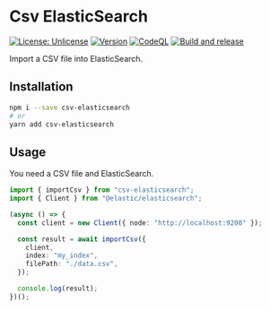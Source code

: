 # Csv ElasticSearch

[![License: Unlicense](https://img.shields.io/badge/license-Unlicense-blueviolet.svg)](http://unlicense.org/)
[![Version](https://img.shields.io/npm/v/csv-elasticsearch.svg)](https://npmjs.org/package/csv-elasticsearch)
[![CodeQL](https://github.com/rap2hpoutre/csv-elasticsearch/workflows/CodeQL/badge.svg)](https://github.com/rap2hpoutre/csv-elasticsearch-dataset/actions?query=codeql-analysis "Code quality workflow status")
[![Build and release](https://github.com/rap2hpoutre/csv-elasticsearch/actions/workflows/release.yml/badge.svg)](https://github.com/rap2hpoutre/csv-elasticsearch-dataset/actions?query=release)

Import a CSV file into ElasticSearch.

## Installation

```sh
npm i --save csv-elasticsearch
# or
yarn add csv-elasticsearch
```

## Usage

You need a CSV file and ElasticSearch.

```ts
import { importCsv } from "csv-elasticsearch";
import { Client } from "@elastic/elasticsearch";

(async () => {
  const client = new Client({ node: "http://localhost:9200" });

  const result = await importCsv({
    client,
    index: "my_index",
    filePath: "./data.csv",
  });

  console.log(result);
})();
```
